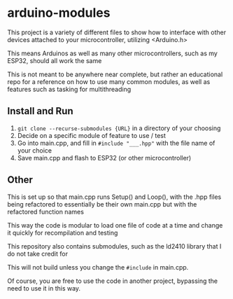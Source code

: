 # arduino-modules
This project is a variety of different files to show how to interface with other devices attached to your microcontroller, utilizing <Arduino.h>

This means Arduinos as well as many other microcontrollers, such as my ESP32, should all work the same

This is not meant to be anywhere near complete, but rather an educational repo for a reference on how to use many common modules, as well as features such as tasking for multithreading

## Install and Run
1. ``git clone --recurse-submodules {URL}`` in a directory of your choosing
2. Decide on a specific module of feature to use / test
3. Go into main.cpp, and fill in ``#include "___.hpp"`` with the file name of your choice
4. Save main.cpp and flash to ESP32 (or other microcontroller)

## Other
This is set up so that main.cpp runs Setup() and Loop(), with the .hpp files being refactored to essentially be their own main.cpp but with the refactored function names

This way the code is modular to load one file of code at a time and change it quickly for recompilation and testing

This repository also contains submodules, such as the ld2410 library that I do not take credit for

This will not build unless you change the ``#include`` in main.cpp.

Of course, you are free to use the code in another project, bypassing the need to use it in this way.
